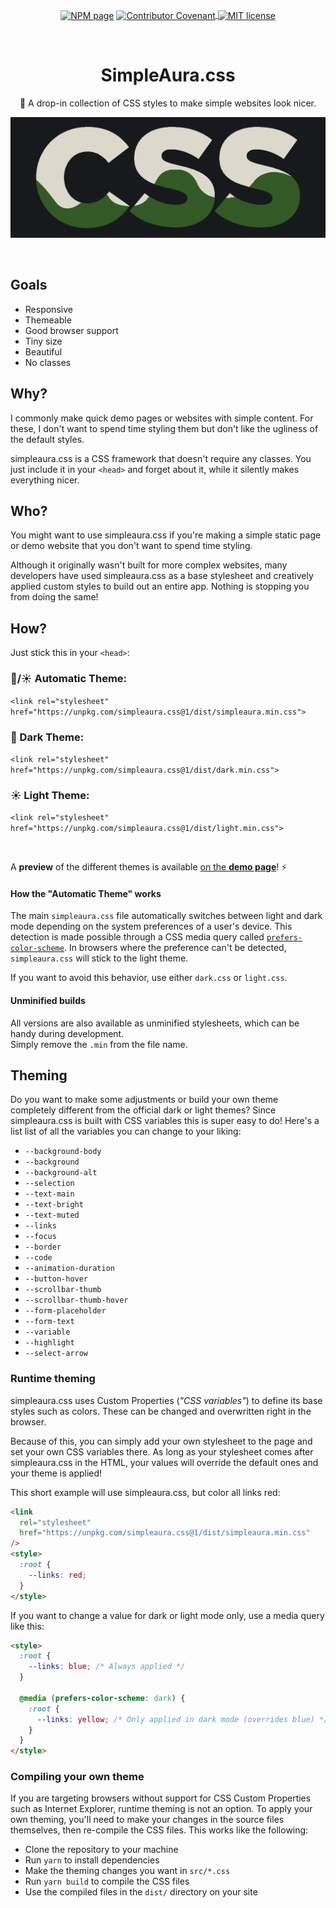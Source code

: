 <p align="center">
  <a href="https://www.npmjs.com/package/simpleaura.css"><img align="center" src="https://img.shields.io/npm/v/simpleaura.css.svg" alt="NPM page"></a>
  <a href="https://github.com/cedriking/simpleaura.css/blob/main/code_of_conduct.md"><img align="center" src="https://img.shields.io/badge/Contributor%20Covenant-2.1-4baaaa.svg" alt="Contributor Covenant">
  <a href="https://github.com/cedriking/simpleaura.css/blob/main/LICENSE.md"><img align="center" src="https://img.shields.io/github/license/cedriking/simpleaura.css.svg" alt="MIT license"></a>
</p>

<br>

<h1 align="center">SimpleAura.css</h1>
<p align="center">📜 A drop-in collection of CSS styles to make simple websites look nicer.</p>

[![SimpleAura.css](docs/logo.png)](https://simpleaura.cedrik.dev/)

<br>

## Goals

- Responsive
- Themeable
- Good browser support
- Tiny size
- Beautiful
- No classes

## Why?

I commonly make quick demo pages or websites with simple content. For these, I don't want to spend time styling them but don't like the ugliness of the default styles.

simpleaura.css is a CSS framework that doesn't require any classes. You just include it in your `<head>` and forget about it, while it silently makes everything nicer.

## Who?

You might want to use simpleaura.css if you're making a simple static page or demo website that you don't want to spend time styling.

Although it originally wasn't built for more complex websites, many developers have used simpleaura.css as a base stylesheet and creatively applied custom styles to build out an entire app. Nothing is stopping you from doing the same!

## How?

Just stick this in your `<head>`:

### 🌙/☀ Automatic Theme:

`<link rel="stylesheet" href="https://unpkg.com/simpleaura.css@1/dist/simpleaura.min.css">`

### 🌙 Dark Theme:

`<link rel="stylesheet" href="https://unpkg.com/simpleaura.css@1/dist/dark.min.css">`

### ☀ Light Theme:

`<link rel="stylesheet" href="https://unpkg.com/simpleaura.css@1/dist/light.min.css">`

<br>

A **preview** of the different themes is available [on the **demo page**](https://watercss.cedrik.dev/#installation)! ⚡

#### How the "Automatic Theme" works

The main `simpleaura.css` file automatically switches between light and dark mode depending on the system preferences of a user's device. This detection is made possible through a CSS media query called [`prefers-color-scheme`](https://developer.mozilla.org/en-US/docs/Web/CSS/@media/prefers-color-scheme). In browsers where the preference can't be detected, `simpleaura.css` will stick to the light theme.

If you want to avoid this behavior, use either `dark.css` or `light.css`.

#### Unminified builds

All versions are also available as unminified stylesheets, which can be handy during development.  
Simply remove the `.min` from the file name.

## Theming

Do you want to make some adjustments or build your own theme completely different from the official dark or light themes? Since simpleaura.css is built with CSS variables this is super easy to do! Here's a list list of all the variables you can change to your liking:

- `--background-body`
- `--background`
- `--background-alt`
- `--selection`
- `--text-main`
- `--text-bright`
- `--text-muted`
- `--links`
- `--focus`
- `--border`
- `--code`
- `--animation-duration`
- `--button-hover`
- `--scrollbar-thumb`
- `--scrollbar-thumb-hover`
- `--form-placeholder`
- `--form-text`
- `--variable`
- `--highlight`
- `--select-arrow`

### Runtime theming

simpleaura.css uses Custom Properties (_"CSS variables"_) to define its base styles such as colors. These can be changed and overwritten right in the browser.

Because of this, you can simply add your own stylesheet to the page and set your own CSS variables there. As long as your stylesheet comes after simpleaura.css in the HTML, your values will override the default ones and your theme is applied!

This short example will use simpleaura.css, but color all links red:

```html
<link
  rel="stylesheet"
  href="https://unpkg.com/simpleaura.css@1/dist/simpleaura.min.css"
/>
<style>
  :root {
    --links: red;
  }
</style>
```

If you want to change a value for dark or light mode only, use a media query like this:

```html
<style>
  :root {
    --links: blue; /* Always applied */
  }

  @media (prefers-color-scheme: dark) {
    :root {
      --links: yellow; /* Only applied in dark mode (overrides blue) */
    }
  }
</style>
```

### Compiling your own theme

If you are targeting browsers without support for CSS Custom Properties such as Internet Explorer, runtime theming is not an option. To apply your own theming, you'll need to make your changes in the source files themselves, then re-compile the CSS files. This works like the following:

- Clone the repository to your machine
- Run `yarn` to install dependencies
- Make the theming changes you want in `src/*.css`
- Run `yarn build` to compile the CSS files
- Use the compiled files in the `dist/` directory on your site
